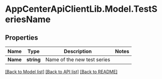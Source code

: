 # AppCenterApiClientLib.Model.TestSeriesName
## Properties

Name | Type | Description | Notes
------------ | ------------- | ------------- | -------------
**Name** | **string** | Name of the new test series | 

[[Back to Model list]](../README.md#documentation-for-models) [[Back to API list]](../README.md#documentation-for-api-endpoints) [[Back to README]](../README.md)

